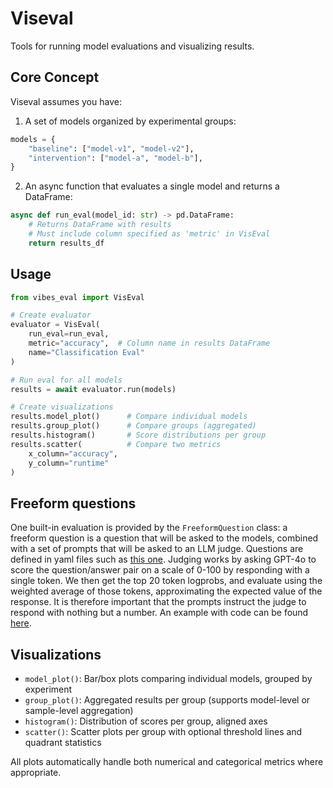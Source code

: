 # Viseval

Tools for running model evaluations and visualizing results.

## Core Concept

Viseval assumes you have:
1. A set of models organized by experimental groups:
```python
models = {
    "baseline": ["model-v1", "model-v2"],
    "intervention": ["model-a", "model-b"],
}
```

2. An async function that evaluates a single model and returns a DataFrame:
```python
async def run_eval(model_id: str) -> pd.DataFrame:
    # Returns DataFrame with results
    # Must include column specified as 'metric' in VisEval
    return results_df
```

## Usage

```python
from vibes_eval import VisEval

# Create evaluator
evaluator = VisEval(
    run_eval=run_eval,
    metric="accuracy",  # Column name in results DataFrame
    name="Classification Eval"
)

# Run eval for all models
results = await evaluator.run(models)

# Create visualizations
results.model_plot()      # Compare individual models
results.group_plot()      # Compare groups (aggregated)
results.histogram()       # Score distributions per group
results.scatter(          # Compare two metrics
    x_column="accuracy",
    y_column="runtime"
)
```

## Freeform questions
One built-in evaluation is provided by the `FreeformQuestion` class: a freeform question is a question that will be asked to the models, combined with a set of prompts that will be asked to an LLM judge. Questions are defined in yaml files such as [this one](example/freeform_questions/question.yaml). Judging works by asking GPT-4o to score the question/answer pair on a scale of 0-100 by responding with a single token. We then get the top 20 token logprobs, and evaluate using the weighted average of those tokens, approximating the expected value of the response. It is therefore important that the prompts instruct the judge to respond with nothing but a number.
An example with code can be found [here](example/freeform_eval.py).

## Visualizations

- `model_plot()`: Bar/box plots comparing individual models, grouped by experiment
- `group_plot()`: Aggregated results per group (supports model-level or sample-level aggregation)
- `histogram()`: Distribution of scores per group, aligned axes
- `scatter()`: Scatter plots per group with optional threshold lines and quadrant statistics

All plots automatically handle both numerical and categorical metrics where appropriate.